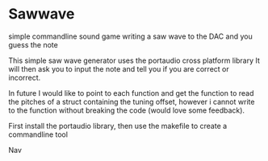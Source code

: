# Sawwave
simple commandline sound game writing a saw wave to the DAC and you guess the note

This simple saw wave generator uses the portaudio cross platform library It will then ask you to input the note and tell you if you are correct or incorrect.

In future I would like to point to each function and get the function to read the pitches of a struct containing the tuning offset, however i cannot write to the function without breaking the code (would love some feedback).

First install the portaudio library, then use the makefile to create a commandline tool

Nav
